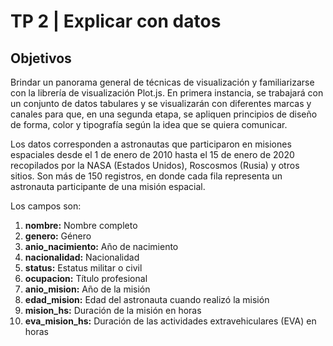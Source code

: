# TP 2 | Explicar con datos

## Objetivos

Brindar un panorama general de técnicas de visualización y familiarizarse con la librería de visualización Plot.js. En primera instancia, se trabajará con un conjunto de datos tabulares y se visualizarán con diferentes marcas y canales para que, en una segunda etapa, se apliquen principios de diseño de forma, color y tipografía según la idea que se quiera comunicar.

Los datos corresponden a astronautas que participaron en misiones espaciales desde el 1 de enero de 2010 hasta el 15 de enero de 2020 recopilados por la NASA (Estados Unidos), Roscosmos (Rusia) y otros sitios. Son más de 150 registros, en donde cada fila representa un astronauta participante de una misión espacial. 

Los campos son:

1. **nombre:** Nombre completo
2. **genero:** Género
3. **anio_nacimiento:** Año de nacimiento
4. **nacionalidad:** Nacionalidad
5. **status:** Estatus militar o civil
6. **ocupacion:** Título profesional
7. **anio_mision:** Año de la misión 
8. **edad_mision:** Edad del astronauta cuando realizó la misión
9. **mision_hs:** Duración de la misión en horas
10. **eva_mision_hs:** Duración de las actividades extravehiculares (EVA) en horas




